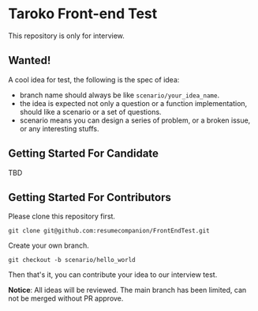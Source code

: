# Taroko Front-end Test
This repository is only for interview.

## Wanted!
A cool idea for test, the following is the spec of idea:
* branch name should always be like `scenario/your_idea_name`.
* the idea is expected not only a question or a function implementation, should like a scenario or a set of questions.
* scenario means you can design a series of problem, or a broken issue, or any interesting stuffs.

## Getting Started For Candidate
TBD

## Getting Started For Contributors
Please clone this repository first.
```
git clone git@github.com:resumecompanion/FrontEndTest.git
```

Create your own branch.
```
git checkout -b scenario/hello_world
```

Then that's it, you can contribute your idea to our interview test.

**Notice**: All ideas will be reviewed. The main branch has been limited, can not be merged without PR approve.
